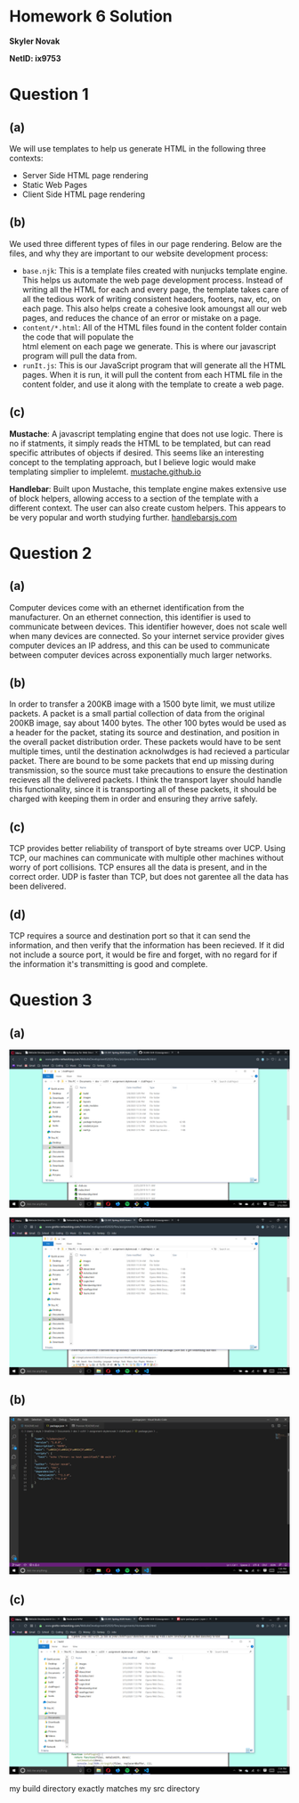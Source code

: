 # Homework 6 Solution
**Skyler Novak**

**NetID: ix9753**

# Question 1

## (a)

We will use templates to help us generate HTML in the following three contexts:

+ Server Side HTML page rendering
+ Static Web Pages
+ Client Side HTML page rendering

## (b)

We used three different types of files in our page rendering. Below are the files, and why they are important to our website development process:

+ `base.njk`: This is a template files created with nunjucks template engine. This helps us automate the web page development process. Instead of writing all the HTML for each and every page, the template takes care of all the tedious work of writing consistent headers, footers, nav, etc, on each page. This also helps create a cohesive look amoungst all our web pages, and reduces the chance of an error or mistake on a page. 
+ `content/*.html`: All of the HTML files found in the content folder contain the code that will populate the <main> html element on each page we generate. This is where our javascript program will pull the data from. 
+ `runIt.js`: This is our JavaScript program that will generate all the HTML pages. When it is run, it will pull the content from each HTML file in the content folder, and use it along with the template to create a web page. 

## (c)

**Mustache**: A javascript templating engine that does not use logic. There is no if statments, it simply reads the HTML to be templated, but can read specific attributes of objects if desired. This seems like an interesting concept to the templating approach, but I believe logic would make templating simplier to implelemt. [mustache.github.io](https://mustache.github.io)

**Handlebar**: Built upon Mustache, this template engine makes extensive use of block helpers, allowing access to a section of the template with a different context. The user can also create custom helpers. This appears to be very popular and worth studying further. [handlebarsjs.com](http://handlebarsjs.com)

# Question 2

## (a)

Computer devices come with an ethernet identification from the manufacturer. On an ethernet connection, this identifier is used to communicate between devices. This identifier however, does not scale well when many devices are connected. So your internet service provider gives computer devices an IP address, and this can be used to communicate between computer devices across exponentially much larger networks. 

## (b)

In order to transfer a 200KB image with a 1500 byte limit, we must utilize packets. A packet is a small partial collection of data from the original 200KB image, say about 1400 bytes. The other 100 bytes would be used as a header for the packet, stating its source and destination, and position in the overall packet distribution order. These packets would have to be sent multiple times, until the destination acknolwdges is had recieved a particular packet. There are bound to be some packets that end up missing during transmission, so the source must take precautions to ensure the destination recieves all the delivered packets.  I think the transport layer should handle this functionality, since it is transporting all of these packets, it should be charged with keeping them in order and ensuring they arrive safely. 

## (c)

TCP provides better reliability of transport of byte streams over UCP. Using TCP, our machines can communicate with multiple other machines without worry of port collisions. TCP ensures all the data is present, and in the correct order. UDP is faster than TCP, but does not garentee all the data has been delivered. 

## (d)

TCP requires a source and destination port so that it can send the information, and then verify that the information has been recieved. If it did not include a source port, it would be fire and forget, with no regard for if the information it's transmitting is good and complete. 

# Question 3

## (a)

![screenshot 1](images/scrnsht-1.png)

![screenshot 2](images/scrnsht-2.png)

## (b)

![screenshot 3](images/scrnsht-3.png)

## (c)

![screenshot 4](images/scrnsht-4.png)

my build directory exactly matches my src directory

